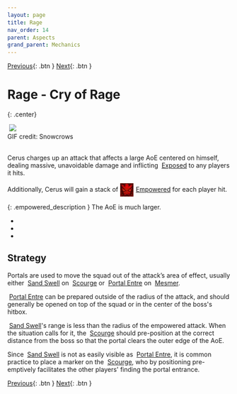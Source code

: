 ```yaml
---
layout: page
title: Rage
nav_order: 14
parent: Aspects
grand_parent: Mechanics
---
```


[Previous](regret.html){: .btn } [Next](../other-attacks.html){: .btn }

# Rage - Cry of Rage
{: .center}

<img class="divider">

<img class="attack_gif" src="../../images/mechanics/rage.gif">

<div class="smalltext center">GIF credit: Snowcrows</div>

<img class="divider">

Cerus charges up an attack that affects a large AoE centered on himself, dealing massive, unavoidable damage and inflicting <img class="inline exposed"> [Exposed] to any players it hits.

Additionally, Cerus will gain a stack of <img class="inline" src="../../images/icons/empowered.webp" valign="middle"> [Empowered] for each player hit.

{: .empowered_description }
The AoE is much larger.

<div>
  <ul class="mechtable">
    <li class="table-header">
      <img class="table-img distort">
      <img class="table-img glint_h">
      <img class="table-img feedback">
      <img class="table-img dodge">
      <img class="table-img jump">
      <img class="table-img protection">
      <img class="table-img block">
      <img class="table-img barrier">
    </li>
    <li class="table-row">
      <img class="table-img notok">
      <img class="table-img notok">
      <img class="table-img notok">
      <img class="table-img notok">
      <img class="table-img notok">
      <img class="table-img notok">
      <img class="table-img notok">
      <img class="table-img notok">
    </li>
    <li class="emp-row">
      <img class="table-img notok">
      <img class="table-img notok">
      <img class="table-img notok">
      <img class="table-img notok">
      <img class="table-img notok">
      <img class="table-img notok">
      <img class="table-img notok">
      <img class="table-img notok">
    </li>
  </ul>
</div>

## Strategy

Portals are used to move the squad out of the attack’s area of effect, usually either <img class="inline sand-swell"> [Sand Swell] on <img class="inline scourge"> [Scourge] or <img class="inline portal"> [Portal Entre] on <img class="inline mesmer"> [Mesmer].

<img class="inline portal"> [Portal Entre] can be prepared outside of the radius of the attack, and should generally be opened on top of the squad or in the center of the boss's hitbox.

<img class="inline sand-swell"> [Sand Swell]'s range is less than the radius of the empowered attack. When the situation calls for it, the <img class="inline scourge"> [Scourge] should pre-position at the correct distance from the boss so that the portal clears the outer edge of the AoE.

Since <img class="inline sand-swell"> [Sand Swell] is not as easily visible as <img class="inline portal"> [Portal Entre], it is common practice to place a marker on the <img class="inline scourge"> [Scourge], who by positioning pre-emptively facilitates the other players' finding the portal entrance.


[Previous](regret.html){: .btn } [Next](../other-attacks.html){: .btn }

[Empowered]: https://wiki.guildwars2.com/wiki/Empowered_(Cerus)
[Exposed]: https://wiki.guildwars2.com/wiki/Exposed
[Scourge]: https://wiki.guildwars2.com/wiki/Scourge
[Sand Swell]: https://wiki.guildwars2.com/wiki/Sand_Swell
[Mesmer]: https://wiki.guildwars2.com/wiki/Mesmer
[Portal Entre]: https://wiki.guildwars2.com/wiki/Portal_Entre